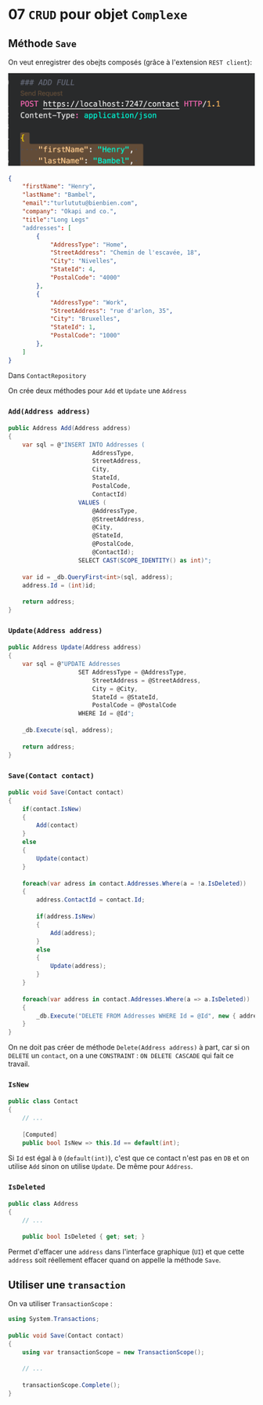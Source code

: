# 07 `CRUD` pour objet `Complexe`



## Méthode `Save`

On veut enregistrer des obejts composés (grâce à l'extension `REST client`):

<img src="assets/rest-client-add-complex-object-fna.png" alt="rest-client-add-complex-object-fna" style="zoom:50%;" />

```json
{
    "firstName": "Henry", 
    "lastName": "Bambel", 
    "email":"turlututu@bienbien.com", 
    "company": "Okapi and co.", 
    "title":"Long Legs"
    "addresses": [
        {
            "AddressType": "Home",
            "StreetAddress": "Chemin de l'escavée, 18",
            "City": "Nivelles",
            "StateId": 4,
            "PostalCode": "4000"
        },
        {
            "AddressType": "Work",
            "StreetAddress": "rue d'arlon, 35",
            "City": "Bruxelles",
            "StateId": 1,
            "PostalCode": "1000"
        },
    ]
}
```

Dans `ContactRepository`

On crée deux méthodes pour `Add` et `Update` une `Address`

### `Add(Address address)`

```cs
public Address Add(Address address)
{
    var sql = @"INSERT INTO Addresses (
                        AddressType, 
                        StreetAddress, 
                        City, 
                        StateId, 
                        PostalCode,
                        ContactId)
                    VALUES (
                        @AddressType, 
                        @StreetAddress, 
                        @City, 
                        @StateId, 
                        @PostalCode,
                        @ContactId);
                    SELECT CAST(SCOPE_IDENTITY() as int)";

    var id = _db.QueryFirst<int>(sql, address);
    address.Id = (int)id;

    return address;
}
```



### `Update(Address address)`

```cs
public Address Update(Address address)
{
    var sql = @"UPDATE Addresses
                    SET AddressType = @AddressType, 
                        StreetAddress = @StreetAddress, 
                        City = @City, 
                        StateId = @StateId, 
                        PostalCode = @PostalCode
                    WHERE Id = @Id";

    _db.Execute(sql, address);

    return address;
}
```



### `Save(Contact contact)`

```cs
public void Save(Contact contact)
{
    if(contact.IsNew)
    {
        Add(contact)
    }
    else
    {
        Update(contact)
    }
    
    foreach(var adress in contact.Addresses.Where(a = !a.IsDeleted))
    {
        address.ContactId = contact.Id;
        
        if(address.IsNew)
        {
            Add(address);
        }
        else
        {
            Update(address);
        }
    }
    
    foreach(var address in contact.Addresses.Where(a => a.IsDeleted))
    {
        _db.Execute("DELETE FROM Addresses WHERE Id = @Id", new { address.Id });
    }
}
```

On ne doit pas créer de méthode `Delete(Address address)` à part, car si on `DELETE` un `contact`, on a une `CONSTRAINT` : `ON DELETE CASCADE` qui fait ce travail.



### `IsNew`

```cs
public class Contact
{
    // ...

	[Computed]      
    public bool IsNew => this.Id == default(int);
```

Si `Id` est égal à `0` (`default(int)`), c'est que ce contact n'est pas en `DB` et on utilise `Add` sinon on utilise `Update`. De même pour `Address`.



### `IsDeleted`

```cs
public class Address
{
    // ...
    
    public bool IsDeleted { get; set; }
```

Permet d'effacer une `address` dans l'interface graphique (`UI`) et que cette `address` soit réellement effacer quand on appelle la méthode `Save`.



## Utiliser une `transaction`

On va utiliser `TransactionScope` :

```cs
using System.Transactions;

public void Save(Contact contact)
{
    using var transactionScope = new TransactionScope();

    // ...

    transactionScope.Complete();
}
```





















